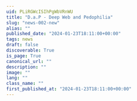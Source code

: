 ```yaml
---
uid: PLiRGWcISIhPgWbVRnWU
title: "D.a.P - Deep Web and Pedophilia"
slug: "news-002-new"
alias: ""
published_date: "2024-01-23T18:11:00+00:00"
tags: news
draft: false
discoverable: True
is_page: True
canonical_url: ""
description: ""
image: ""
lang: ""
class_name: ""
first_published_at: "2024-01-23T18:11:00+00:00"
---
```


